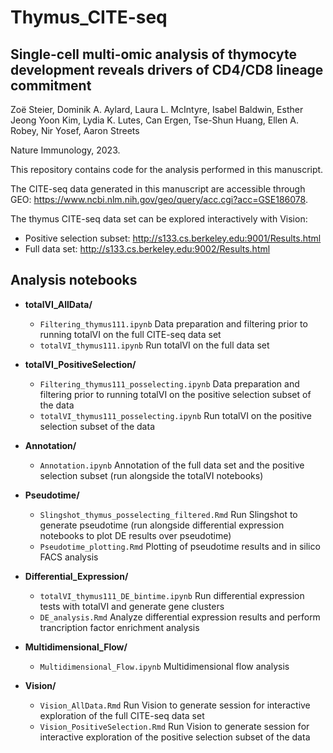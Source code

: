 # Thymus_CITE-seq

## Single-cell multi-omic analysis of thymocyte development reveals drivers of CD4/CD8 lineage commitment
Zoë Steier, Dominik A. Aylard, Laura L. McIntyre, Isabel Baldwin, Esther Jeong Yoon Kim, Lydia K. Lutes, Can Ergen, Tse-Shun Huang, Ellen A. Robey, Nir Yosef, Aaron Streets

Nature Immunology, 2023.

This repository contains code for the analysis performed in this manuscript.

The CITE-seq data generated in this manuscript are accessible through GEO: https://www.ncbi.nlm.nih.gov/geo/query/acc.cgi?acc=GSE186078.

The thymus CITE-seq data set can be explored interactively with Vision:
  - Positive selection subset: http://s133.cs.berkeley.edu:9001/Results.html
  - Full data set: http://s133.cs.berkeley.edu:9002/Results.html

## Analysis notebooks

* __totalVI_AllData/__ 
  * ```Filtering_thymus111.ipynb``` Data preparation and filtering prior to running totalVI on the full CITE-seq data set
  * ```totalVI_thymus111.ipynb``` Run totalVI on the full data set
    
* __totalVI_PositiveSelection/__ 
  * ```Filtering_thymus111_posselecting.ipynb``` Data preparation and filtering prior to running totalVI on the positive selection subset of the data
  * ```totalVI_thymus111_posselecting.ipynb```  Run totalVI on the positive selection subset of the data
    
* __Annotation/__ 
  * ```Annotation.ipynb``` Annotation of the full data set and the positive selection subset (run alongside the totalVI notebooks)
    
* __Pseudotime/__ 
  * ```Slingshot_thymus_posselecting_filtered.Rmd``` Run Slingshot to generate pseudotime (run alongside differential expression notebooks to plot DE results over pseudotime)
  * ```Pseudotime_plotting.Rmd``` Plotting of pseudotime results and in silico FACS analysis
    
* __Differential_Expression/__ 
  * ```totalVI_thymus111_DE_bintime.ipynb``` Run differential expression tests with totalVI and generate gene clusters
  * ```DE_analysis.Rmd``` Analyze differential expression results and perform trancription factor enrichment analysis

* __Multidimensional_Flow/__ 
  * ```Multidimensional_Flow.ipynb``` Multidimensional flow analysis
 
* __Vision/__ 
  * ```Vision_AllData.Rmd``` Run Vision to generate session for interactive exploration of the full CITE-seq data set
  * ```Vision_PositiveSelection.Rmd``` Run Vision to generate session for interactive exploration of the positive selection subset of the data
